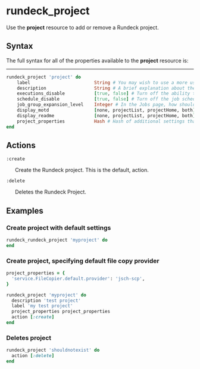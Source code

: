 # rundeck_project #

Use the **project** resource to add or remove a Rundeck project.

## Syntax ##

The full syntax for all of the properties available to the **project** resource is:

----

```ruby
rundeck_project 'project' do
    label                        String # You may wish to use a more user friendly display name for the project. The project label can contain spaces and other characters.
    description                  String # A brief explanation about the project. Normally, this is just one phrase or sentence explaining the project purpose. If you have large amounts of text, consider creating a project README.
    executions_disable           [true, false] # Turn off the ability to execute jobs and ad-hoc commands.
    schedule_disable             [true, false] # Turn off the job scheduling feature.
    job_group_expansion_level    Integer # In the Jobs page, how should the job groups be collapsed? A 1 is default and shows one group level opened. Use 0 to collapse all. Use -1 to expand all.
    display_motd                 [none, projectList, projectHome, both] # Show the Readme in the project list and/or home page.
    display_readme               [none, projectList, projectHome, both] # Show the Readme in the project list and/or home page.
    project_properties           Hash # Hash of additional settings that get added directly to the project configuration.
end
```

## Actions ##

`:create`

&nbsp;&nbsp;&nbsp;&nbsp;&nbsp;&nbsp;Create the Rundeck project. This is the default, action.

`:delete`

&nbsp;&nbsp;&nbsp;&nbsp;&nbsp;&nbsp;Deletes the Rundeck Project.

## Examples ##

### Create project with default settings ###

```ruby
rundeck_rundeck_project 'myproject' do
end
```

### Create project, specifying default file copy provider ###

```ruby
project_properties = {
  'service.FileCopier.default.provider': 'jsch-scp',
}

rundeck_project 'myproject' do
  description 'test project'
  label 'my test project'
  project_properties project_properties
  action [:create]
end
```

### Deletes project ###

```ruby
rundeck_project 'shouldnotexist' do
  action [:delete]
end
```
